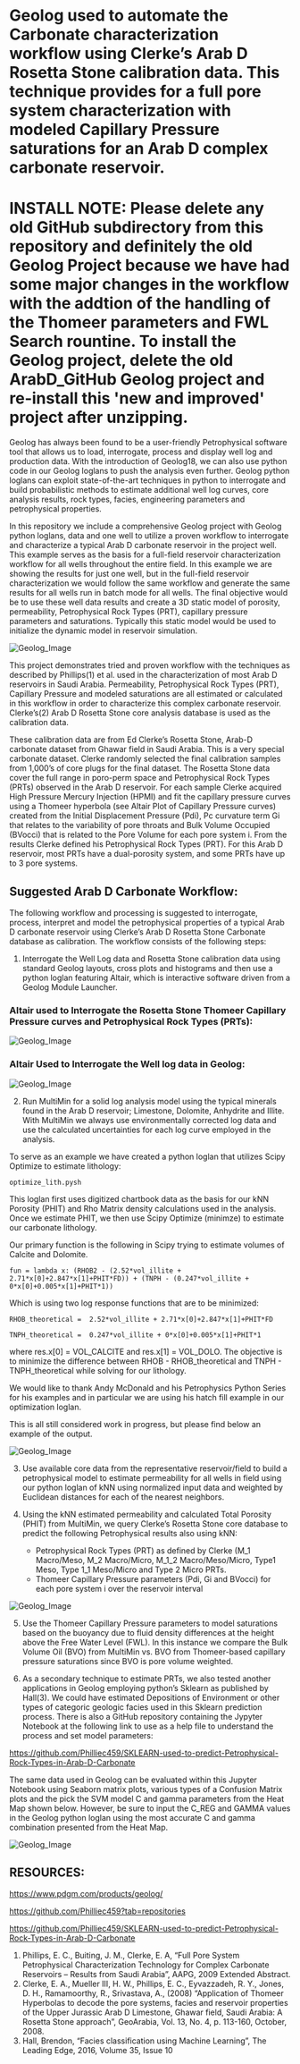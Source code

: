 # Geolog used to automate the Carbonate characterization workflow using Clerke’s Arab D Rosetta Stone calibration data. This technique provides for a full pore system characterization with modeled Capillary Pressure saturations for an Arab D complex carbonate reservoir.

# INSTALL NOTE: Please delete any old GitHub subdirectory from this repository and definitely the old Geolog Project because we have had some major changes in the workflow with the addtion of the handling of the Thomeer parameters and FWL Search rountine. To install the Geolog project, delete the old ArabD_GitHub Geolog project and re-install this 'new and improved' project after unzipping.

Geolog has always been found to be a user-friendly Petrophysical software tool that allows us to load, interrogate, process and display well log and production data. With the introduction of Geolog18, we can also use python code in our Geolog loglans to push the analysis even further.  Geolog python loglans can exploit state-of-the-art techniques in python to interrogate and build probabilistic methods to estimate additional well log curves, core analysis results, rock types, facies, engineering parameters and petrophysical properties.  

In this repository we include a comprehensive Geolog project with Geolog python loglans, data and one well to utilize a proven workflow to interrogate and characterize a typical Arab D carbonate reservoir in the project well. This example serves as the basis for a full-field reservoir characterization workflow for all wells throughout the entire field. In this example we are showing the results for just one well, but in the full-field reservoir characterization we would follow the same workflow and generate the same results for all wells run in batch mode for all wells. The final objective would be to use these well data results and create a 3D static model of porosity, permeability, Petrophysical Rock Types (PRT), capillary pressure parameters and saturations. Typically this static model would be used to initialize the dynamic model in reservoir simulation. 

![Geolog_Image](Results.png)


This project demonstrates tried and proven workflow with the techniques as described by Phillips(1) et al. used in the characterization of most Arab D reservoirs in Saudi Arabia. Permeability, Petrophysical Rock Types (PRT), Capillary Pressure and modeled saturations are all estimated or calculated in this workflow in order to characterize this complex carbonate reservoir. Clerke’s(2) Arab D Rosetta Stone core analysis database is used as the calibration data. 

These calibration data are from Ed Clerke’s Rosetta Stone, Arab-D carbonate dataset from Ghawar field in Saudi Arabia. This is a very special carbonate dataset. Clerke randomly selected the final calibration samples from 1,000’s of core plugs for the final dataset.  The Rosetta Stone data cover the full range in poro-perm space and Petrophysical Rock Types (PRTs) observed in the Arab D reservoir. For each sample Clerke acquired High Pressure Mercury Injection (HPMI)  and fit the capillary pressure curves using a Thomeer hyperbola (see Altair Plot of Capillary Pressure curves) created from the Initial Displacement Pressure (Pdi), Pc curvature term Gi that relates to the variability of pore throats and Bulk Volume Occupied (BVocci) that is related to the Pore Volume for each pore system i.  From the results Clerke defined his Petrophysical Rock Types (PRT). For this Arab D reservoir, most PRTs have a dual-porosity system, and some PRTs have up to 3 pore systems. 

## Suggested Arab D Carbonate Workflow:
The following workflow and processing is suggested to interrogate, process, interpret and model the petrophysical properties of a typical Arab D carbonate reservoir using Clerke’s Arab D Rosetta Stone Carbonate database as calibration. The workflow consists of the following steps:

1) Interrogate the Well Log data and Rosetta Stone calibration data using standard Geolog layouts, cross plots and histograms and then use a python loglan featuring Altair, which is interactive software driven from a Geolog Module Launcher.

### Altair used to Interrogate the Rosetta Stone Thomeer Capillary Pressure curves and Petrophysical Rock Types (PRTs):
![Geolog_Image](Thomeer_Pc_and_Thomeer_Parameters2.gif)

### Altair Used to Interrogate the Well log data in Geolog:
![Geolog_Image](Geolog20_ArabD.gif)

2) Run MultiMin for a solid log analysis model using the typical minerals found in the Arab D reservoir; Limestone, Dolomite, Anhydrite and Illite. With MultiMin we always use environmentally corrected log data and use the calculated uncertainties for each log curve employed in the analysis. 

To serve as an example we have created a python loglan that utilizes Scipy Optimize to estimate lithology:

    optimize_lith.pysh 
    
This loglan first uses digitized chartbook data as the basis for our kNN Porosity (PHIT) and Rho Matrix density calculations used in the analysis. Once we estimate PHIT, we then use Scipy Optimize (minimze) to estimate our carbonate lithology. 

Our primary function is the following in Scipy trying to estimate volumes of Calcite and Dolomite.

	fun = lambda x: (RHOB2 - (2.52*vol_illite + 2.71*x[0]+2.847*x[1]+PHIT*FD)) + (TNPH - (0.247*vol_illite + 0*x[0]+0.005*x[1]+PHIT*1))

Which is using two log response functions that are to be minimized:

	RHOB_theoretical =  2.52*vol_illite + 2.71*x[0]+2.847*x[1]+PHIT*FD

	TNPH_theoretical =  0.247*vol_illite + 0*x[0]+0.005*x[1]+PHIT*1

where res.x[0] = VOL_CALCITE and res.x[1] = VOL_DOLO. The objective is to minimize the difference between RHOB - RHOB_theoretical and TNPH - TNPH_theoretical while solving for our lithology. 

We would like to thank Andy McDonald and his Petrophysics Python Series for his examples and in particular we are using his hatch fill example in our optimization loglan.

This is all still considered work in progress, but please find below an example of the output.

![Geolog_Image](Optimize_lith_Geolog.png)

3) Use available core data from the representative reservoir/field to build a petrophysical model to estimate permeability for all wells in field using our python loglan of kNN using normalized input data and weighted by Euclidean distances for each of the nearest neighbors. 

4) Using the kNN estimated permeability and calculated Total Porosity (PHIT) from MultiMin, we query Clerke’s Rosetta Stone core database to predict the following Petrophysical results also using kNN:
    - Petrophysical Rock Types (PRT) as defined by Clerke (M_1 Macro/Meso, M_2 Macro/Micro, M_1_2 Macro/Meso/Micro, Type1 Meso, Type 1_1 Meso/Micro and Type 2 Micro PRTs.
    - Thomeer Capillary Pressure parameters (Pdi, Gi and BVocci) for each pore system i over the reservoir interval

![Geolog_Image](Thomeer_output.png)

5) Use the Thomeer Capillary Pressure parameters to model saturations based on the buoyancy due to fluid density differences at the height above the Free Water Level (FWL). In this instance we compare the Bulk Volume Oil (BVO) from MultiMin vs. BVO from Thomeer-based capillary pressure saturations since BVO is pore volume weighted.

6) As a secondary technique to estimate PRTs, we also tested another applications in Geolog employing python’s Sklearn as published by Hall(3). We could have estimated Depositions of Environment or other types of categoric geologic facies used in this Sklearn prediction process. There is also a GitHub repository containing the Jypyter Notebook at the following link to use as a help file to understand the process and set model parameters: 

https://github.com/Philliec459/SKLEARN-used-to-predict-Petrophysical-Rock-Types-in-Arab-D-Carbonate

The same data used in Geolog can be evaluated within this Jupyter Notebook using Seaborn matrix plots, various types of a Confusion Matrix plots and the pick the SVM model C and gamma parameters from the Heat Map shown below. However, be sure to input the C_REG and GAMMA values in the Geolog python loglan using the most accurate C and gamma combination presented from the Heat Map.

![Geolog_Image](evaluate.png)

## RESOURCES:
https://www.pdgm.com/products/geolog/

https://github.com/Philliec459?tab=repositories

https://github.com/Philliec459/SKLEARN-used-to-predict-Petrophysical-Rock-Types-in-Arab-D-Carbonate



1.	Phillips, E. C., Buiting, J. M., Clerke, E. A, “Full Pore System Petrophysical Characterization Technology for Complex Carbonate Reservoirs – Results from Saudi Arabia”, AAPG, 2009 Extended Abstract.
2.	Clerke, E. A., Mueller III, H. W., Phillips, E. C., Eyvazzadeh, R. Y., Jones, D. H., Ramamoorthy, R., Srivastava, A., (2008) “Application of Thomeer Hyperbolas to decode the pore systems, facies and reservoir properties of the Upper Jurassic Arab D Limestone, Ghawar field, Saudi Arabia: A Rosetta Stone approach”, GeoArabia, Vol. 13, No. 4, p. 113-160, October, 2008. 
3.	Hall, Brendon, “Facies classification using Machine Learning”, The Leading Edge, 2016, Volume 35, Issue 10
 
